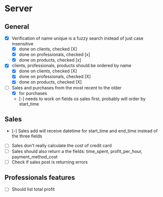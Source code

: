 # Server
## General
+ [x] Verification of name unique is a fuzzy search instead of just case insensitive
  + [X] done on clients, checked [X]
  + [X] done on professionals, checked [x]
  + [X] done on products, checked [x]
+ [X] clients, professionals, products should be ordered by name
  + [X] done on clients, checked [X]
  + [X] done on professionals, checked [X]
  + [X] done on products, checked [X]
+ [ ] Sales and purchases from the most recent to the older
  + [X] for purchases
  + [-] needs to work on fields os sales first, probably will order by start_time

## Sales
+ [-] Sales add will receive datetime for start_time and end_time instead of the three fields
+ [ ] Sales don't really calculate the cost of credit card
+ [ ] Sales should also return a the fields: time_spent, profit_per_hour, payment_method_cost
+ [ ] Check if sales post is returning errors

## Professionals features
+ [ ] Should list total profit 

